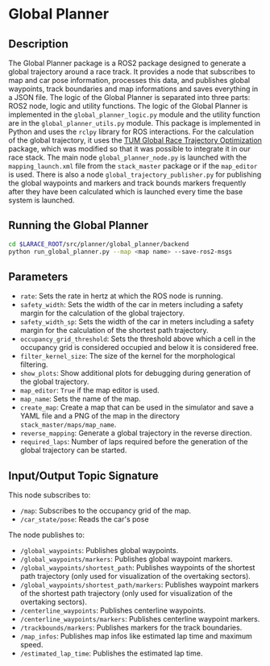 # Global Planner 

## Description
The Global Planner package is a ROS2 package designed to generate a global trajectory around a race track. It provides a node that subscribes to map and car pose information, processes this data, and publishes global waypoints, track boundaries and map informations and saves everything in a JSON file. The logic of the Global Planner is separated into three parts: ROS2 node, logic and utility functions. The logic of the Global Planner is implemented in the `global_planner_logic.py` module and the utility function are in the `global_planner_utils.py` module. This package is implemented in Python and uses the `rclpy` library for ROS interactions. For the calculation of the global trajectory, it uses the [TUM Global Race Trajectory Optimization](https://github.com/TUMFTM/global_racetrajectory_optimization) package, which was modified so that it was possible to integrate it in our race stack. The main node `global_planner_node.py` is launched with the `mapping_launch.xml` file from the `stack_master` package or if the `map_editor` is used. There is also a node `global_trajectory_publisher.py` for publishing the global waypoints and markers and track bounds markers frequently after they have been calculated which is launched every time the base system is launched.

## Running the Global Planner
```bash
cd $LARACE_ROOT/src/planner/global_planner/backend
python run_global_planner.py --map <map name> --save-ros2-msgs
```

## Parameters
 - `rate`: Sets the rate in hertz at which the ROS node is running.
 - `safety_width`: Sets the width of the car in meters including a safety margin for the calculation of the global trajectory.
 - `safety_width_sp`: Sets the width of the car in meters including a safety margin for the calculation of the shortest path trajectory.
 - `occupancy_grid_threshold`: Sets the threshold above which a cell in the occupancy grid is considered occupied and below it is considered free.
 - `filter_kernel_size`: The size of the kernel for the morphological filtering.
 - `show_plots`: Show additional plots for debugging during generation of the global trajectory.
 - `map_editor`: `True` if the map editor is used.
 - `map_name`: Sets the name of the map.
 - `create_map`: Create a map that can be used in the simulator and save a YAML file and a PNG of the map in the directory `stack_master/maps/map_name`.
 - `reverse_mapping`: Generate a global trajectory in the reverse direction.
 - `required_laps`: Number of laps required before the generation of the global trajectory can be started.

## Input/Output Topic Signature
This node subscribes to:
- `/map`: Subscribes to the occupancy grid of the map.
- `/car_state/pose`: Reads the car's pose
    
The node publishes to:
- `/global_waypoints`: Publishes global waypoints.
- `/global_waypoints/markers`: Publishes global waypoint markers.
- `/global_waypoints/shortest_path`: Publishes waypoints of the shortest path trajectory (only used for visualization of the overtaking sectors).
- `/global_waypoints/shortest_path/markers`: Publishes waypoint markers of the shortest path trajectory (only used for visualization of the overtaking sectors).
- `/centerline_waypoints`: Publishes centerline waypoints.
- `/centerline_waypoints/markers`: Publishes centerline waypoint markers.
- `/trackbounds/markers`: Publishes markers for the track boundaries.
- `/map_infos`: Publishes map infos like estimated lap time and maximum speed.
- `/estimated_lap_time`: Publishes the estimated lap time.


